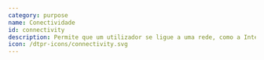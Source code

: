 ```yaml
---
category: purpose
name: Conectividade
id: connectivity
description: Permite que um utilizador se ligue a uma rede, como a Internet
icon: /dtpr-icons/connectivity.svg
---
```

